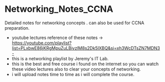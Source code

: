 # Networking_Notes_CCNA
Detailed notes for networking concepts . can also be used for CCNA preparation.

- youtube lectures reference of these notes -> https://youtube.com/playlist?list=PLxbwE86jKRgMpuZuLBivzlM8s2Dk5lXBQ&si=xh3WcDTsZN7MDN3-
- this is a networking playlist by Jeremy's IT Lab.
- this is the best and free course i found on the internet so you can watch these video lectures also to clear your concepts of networking.
- i will upload notes time to time as i will complete the course.
